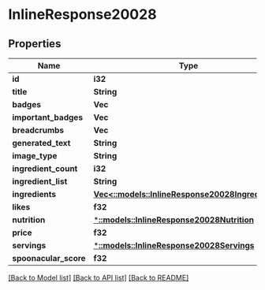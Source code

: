 # InlineResponse20028

## Properties

Name | Type | Description | Notes
------------ | ------------- | ------------- | -------------
**id** | **i32** |  | 
**title** | **String** |  | 
**badges** | **Vec<String>** |  | 
**important_badges** | **Vec<String>** |  | 
**breadcrumbs** | **Vec<String>** |  | 
**generated_text** | **String** |  | 
**image_type** | **String** |  | 
**ingredient_count** | **i32** |  | [optional] 
**ingredient_list** | **String** |  | 
**ingredients** | [**Vec<::models::InlineResponse20028Ingredients>**](inline_response_200_28_ingredients.md) |  | 
**likes** | **f32** |  | 
**nutrition** | [***::models::InlineResponse20028Nutrition**](inline_response_200_28_nutrition.md) |  | 
**price** | **f32** |  | 
**servings** | [***::models::InlineResponse20028Servings**](inline_response_200_28_servings.md) |  | 
**spoonacular_score** | **f32** |  | 

[[Back to Model list]](../README.md#documentation-for-models) [[Back to API list]](../README.md#documentation-for-api-endpoints) [[Back to README]](../README.md)


